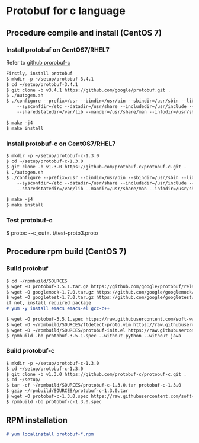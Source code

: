 # Protobuf for c language

## Procedure compile and install (CentOS 7)
### Install protobuf on CentOS7/RHEL7
Refer to [github prorobuf-c](https://github.com/protobuf-c/protobuf-c)
```markdown
Firstly, install protobuf
$ mkdir -p ~/setup/protobuf-3.4.1
$ cd ~/setup/protobuf-3.4.1
$ git clone -b v3.4.1 https://github.com/google/protobuf.git .
$ ./autogen.sh
$ ./configure --prefix=/usr --bindir=/usr/bin --sbindir=/usr/sbin --libexecdir=/usr/libexec \
    --sysconfdir=/etc --datadir=/usr/share --includedir=/usr/include --libdir=/usr/lib64 
    --sharedstatedir=/var/lib --mandir=/usr/share/man --infodir=/usr/share/info

$ make -j4
$ make install
```

### Install protobuf-c on CentOS7/RHEL7
```markdown
$ mkdir -p ~/setup/protobuf-c-1.3.0
$ cd ~/setup/protobuf-c-1.3.0
$ git clone -b v1.3.0 https://github.com/protobuf-c/protobuf-c.git .
$ ./autogen.sh
$ ./configure --prefix=/usr --bindir=/usr/bin --sbindir=/usr/sbin --libexecdir=/usr/libexec \
    --sysconfdir=/etc --datadir=/usr/share --includedir=/usr/include --libdir=/usr/lib64 
    --sharedstatedir=/var/lib --mandir=/usr/share/man --infodir=/usr/share/info

$ make -j4
$ make install
```
### Test protobuf-c
$ protoc --c_out=. t/test-proto3.proto

## Procedure rpm build (CentOS 7)
### Build protobuf
```markdown
$ cd ~/rpmbuild/SOURCES
$ wget -O protobuf-3.5.1.tar.gz https://github.com/google/protobuf/releases/download/v3.5.1/protobuf-all-3.5.1.tar.gz
$ wget -O googlemock-1.7.0.tar.gz https://github.com/google/googlemock/archive/release-1.7.0.tar.gz#/googlemock-1.7.0.tar.gz
$ wget -O googletest-1.7.0.tar.gz https://github.com/google/googletest/archive/release-1.7.0.tar.gz#/googletest-1.7.0.tar.gz
if not, install required package
# yum -y install emacs emacs-el gcc-c++

$ wget -O protobuf-3.5.1.spec https://raw.githubusercontent.com/soft-way/utility/master/rpm/protobuf-3.5.1.spec
$ wget -O ~/rpmbuild/SOURCES/ftdetect-proto.vim https://raw.githubusercontent.com/soft-way/utility/master/rpm/ftdetect-proto.vim
$ wget -O ~/rpmbuild/SOURCES/protobuf-init.el https://raw.githubusercontent.com/soft-way/utility/master/rpm/protobuf-init.el
$ rpmbuild -bb protobuf-3.5.1.spec --without python --without java

```
### Build protobuf-c
```markdown
$ mkdir -p ~/setup/protobuf-c-1.3.0
$ cd ~/setup/protobuf-c-1.3.0
$ git clone -b v1.3.0 https://github.com/protobuf-c/protobuf-c.git .
$ cd ~/setup/
$ tar -cf ~/rpmbuild/SOURCES/protobuf-c-1.3.0.tar protobuf-c-1.3.0
$ gzip ~/rpmbuild/SOURCES/protobuf-c-1.3.0.tar
$ wget -O protobuf-c-1.3.0.spec https://raw.githubusercontent.com/soft-way/utility/master/rpm/protobuf-c-1.3.0.spec
$ rpmbuild -bb protobuf-c-1.3.0.spec

```

## RPM installation
```markdown
# yum localinstall protobuf-*.rpm
```
